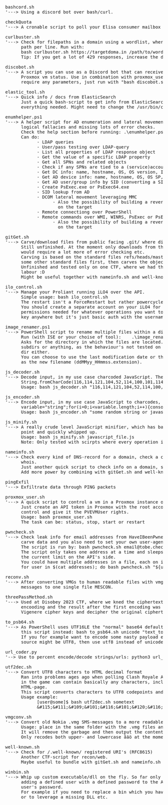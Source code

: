 <pre>
bashcord.sh
'---> Using a discord bot over bash/curl.
      
checkQuota
'---> A cronable script to poll your Elisa consumer mailbox quota and raise alerts if needed.

curlbuster.sh
'---> Check for filepaths in a domain using a wordlist, where there's the paths you want to test for as one 
      path per line. Run with: 
      bash curlbuster.sh https://targetdoma.in /path/to/wordlist <optional delay between requests int/dec>
      Tip: If you get a lot of 429 responses, increase the delay.

discobot.sh
'---> A script you can use as a Discord bot that can receive triggers to start, stop, restart and check a 
      Proxmox vm status. Use in combination with proxmox_user.sh (details a few rows further). Doesn't 
      require any parameters, just run with "bash discobot.sh".

elastic_tool.sh
'---> Quick info / docs from ElasticSearch
      Just a quick bash-script to get info from ElasticSearch. No need for parameters, should ask for 
      everything needed. Might need to change the /usr/bin/curl part to point to your curl -location.

enumhelper.ps1
'---> A helper script for AD enumeration and lateral movement. Built on-the-go so might contain a lot of
      logical fallacies and missing lots of error checks.
      Check the help section before running: .\enumhelper.ps1 "help" for somewhat of instructions.
      Can do: 
            - LDAP queries
            - User/pass testing over LDAP-query
            - List all properties of LDAP response object
            - Get the value of a specific LDAP property
            - Get all SPNs and related objects
            - Check if any SPNs are tied to a (service)account
            - Get DC info: name, hostname, OS, OS version, IPv4 and IPv6
            - Get AD device info: name, hostname, OS, OS SP, OS version, IPv4 and IPv6
            - Get AD user/group info by SID (converting a SID to a name for example)
            - Create PsExec.exe or PsExec64.exe
            - SID lookup from AD
            - DCOM lateral movement leveraging MMC
                  - Also the possibility of building a reverse-shell command and initiating it 
                    on the target
            - Remote connectiong over PowerShell
            - Remote commands over WMI, WINRS, PsExec or PsExec64:
                  - Also the possibility of building a reverse-shell command and initiating it 
                    on the target
            
gitGet.sh
'---> Carve/download files from public facing .git/ where directory listing is disabled
      Still unfinished. At the moment only downloads from the root dir of a host (target.host/.git/) also 
      would require a lot more of error checking etc.
      Carving is based on the standard files refs/heads/master and logs/refs/heads/master, also polls for 
      some other standard files first, then carves the object based on these two masters.
      Unfinished and tested only on one CTF, where we had the difficulty of having to do too much manual 
      labour :D
      Might be useful together with nameinfo.sh and well-known.sh, maybe I'll bundle these up one day...

ilo_control.sh
'---> Manage your Proliant running iLO4 over the API.
      Simple usage: bash ilo_control.sh <status|start|stop|restart>
      The restart isn't a ForceRestart but rather powercycle from start to stop to start again.
      You should create a separate account on your iLO4 for just this user and only assign the minimum
      permissions needed for whatever operations you want to run over iLO. Also there isn't an API-
      key anywhere but it's just basic auth with the username and password, so create a strong pw.
            
image_renamer.ps1
'---> PowerShell script to rename multiple files within a dir to have their timestamp as the name
      Run (with ISE or your choise of tool):    .\image_renamer.ps1
      Asks for the directory in which the files are located. Make sure the dir contains only files, no 
      subdirs or anything, as the behaviour's not tested on subdirs. Don't put the script inside the same 
      dir either.
      You can choose to use the last modification date or the Date taken -value from metadata (image files) 
      as the new filename (ddMMyy_HHmmss.extension).

js_decoder.sh
'---> Decode input, in my use case charcoded JavaScript. The same thing you'd do with JS by:
      String.fromCharCode(116,114,121,104,52,114,100,101,114)
      Usage: bash js_decoder.sh "116,114,121,104,52,114,100,101,114"
            
js_encoder.sh
'---> Encode input, in my use case JavaScript to charcodes, the same you usually do in JS by:
      variable="string";for(i=0;i&lt;variable.length;i++){console.log(variable.charCodeAt(i))}
      Usage: bash js_encoder.sh "some random string or javascript"

js_minify.sh
'---> A really crude level JavaScript minifier, which has barely been tested. Something I needed at one
      point and quickly whipped up.
      Usage: bash js_minify.sh javascript_file.js
      Note: Only tested with scirpts where every operation is one operation per row and ending with ;
            
nameinfo.sh
'---> Check every kind of DNS-record for a domain, check a couple of common TXT-records, robots file and 
      whois.
      Just another quick script to check info on a domain, sometimes useful for CTF's.
      Add more power by combining with gitGet.sh and well-known.sh

pingExfil
'---> Exfiltrate data through PING packets
      
proxmox_user.sh
'---> A quick script to control a vm in a Proxmox instance over the Proxmox API
      Just create an API token in Proxmox with the root account, assign it to a the vm you want to 
      control and give it the PVEVMUser rights.
      Usage: bash proxmox_user.sh <task>
      The task can be: status, stop, start or restart
      
pwncheck.sh
'---> Check leak info for email addresses from HaveIBeenPwned. You need a paid API-key to be able to 
      carve data and you also need to set your own user-agent, which can be anything of your choosing.
      The script is run by: bash pwncheck.sh email@tobe.check.ed
      The script only takes one address at a time and sleeps 1.5 seconds between API requests, as it is 
      the current limit on the API's side.
      You could have multiple addresses in a file, each on it's own row and run multiple searches like:  
      for user in $(cat addresses); do bash pwncheck.sh "${user}"; done

reconv.sh
'---> After converting VMGs to human readable files with vmgconv.sh, reconvert the message content from the 
      messages to one single file MESCON.

threePassMethod.sh
'---> Used at Disobey 2023 CTF, where we kned the ciphertext after first encoding, the result after second 
      encooding and the result after the first encoding was removed. This would figure out the used 
      Vigenere cipher keys and decipher the original ciphertext back to text.

to_psb64.sh
'---> As PowerShell uses UTF16LE the "normal" base64 default format from Linux won't do. You can do it with
      this script instead: bash to_psb64.sh unicode "text_to_base64_encode"
      If you for example want to encode some nasty payload etc. use the unicode option, in some cases the
      source might be UTF8, then use utf8 instead of unicode as the first parameter.
            
url_coder.py
'--> Use to percent encode/decode strings/urls: python3 url_coder.py <encode|decode> "string"

utf2dec.sh
'---> Convert UTF8 characters to HTML decimal format
      Ran into problems ages ago when polling Clash Royale API for clan statistics with bash, as the names 
      in the game can contain basically any characters, including emojis and had to print them into an 
      HTML-page.
      This script converts characters to UTF8 codepoints and then to (HTML) decimal format.
      Usage example:
            [user@some]$ bash utf2dec.sh sometext
            &#38;#115;&#38;#111;&#38;#109;&#38;#101;&#38;#116;&#38;#101;&#38;#120;&#38;#116;

vmgconv.sh
'---> Convert old Nokia .vmg SMS-messages to a more readable format.
      Usage: place in the same folder with the .vmg files and run "bash vmgconv.sh"
      It will remove the garbage and then output the content to originalfile_conv file.
      Only recodes both upper- and lowercase åäö at the moment out of the special characters.
            
well-known.sh
'---> Check for /.well-known/ registered URI's (RFC8615)
      Another CTF-script for recon/web.
      Maybe useful to bundle with gitGet.sh and nameinfo.sh

winbin.sh
'---> Whip up custom executable/dll on the fly. So far only supports creating an x64 executable/dll for 
      adding a defined user with a defined password to the Administrators group or changing an existing 
      user's password.
      For example if you need to replace a bin which you have full control over to gain further foothold 
      or to leverage a missing DLL etc.
</pre>

